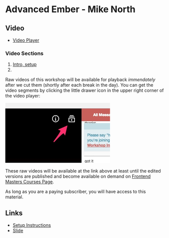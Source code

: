 # Advanced Ember - Mike North


## Video

* [Video Player](https://frontendmasters.com/live-event/advanced-ember-live/)

### Video Sections

1. [Intro, setup](https://livestream.com/accounts/4894689/events/6731333/videos/143811425)
1. 

Raw videos of this workshop will be available for playback
*immendately* after we cut them (shortly after each break in the
day). You can get the video segments by clicking the little drawer
icon in the upper right corner of the video player:

![Video Drawer](video-drawer.jpg "small image showing video drawer on the player")

These raw videos will be available at the link above at least until
the edited versions are published and become available on demand on
[Frontend Masters Courses Page](https://frontendmasters.com/courses/).

As long as you are a paying subscriber, you will have access to this
material.

## Links

* [Setup Instructions](https://gist.github.com/mike-north/35684b7a22c2b88da780917d62f01d59)
* [Slide](https://drive.google.com/file/d/0B7LIdu29tPZRajIzbHRwNnRVMkk/view)
